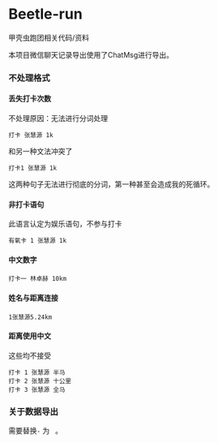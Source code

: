 # Beetle-run
甲壳虫跑团相关代码/资料

本项目微信聊天记录导出使用了ChatMsg进行导出。


### 不处理格式
#### 丢失打卡次数
不处理原因：无法进行分词处理
```
打卡 张慧源 1k
```
和另一种文法冲突了
```
打卡1 张慧源 1k
```
这两种句子无法进行彻底的分词，第一种甚至会造成我的死循环。

#### 非打卡语句
此语言认定为娱乐语句，不参与打卡
```
有氧卡 1 张慧源 1k
```

#### 中文数字
```
打卡一 林卓赫 10km
```

#### 姓名与距离连接
```
1张慧源5.24km
```
#### 距离使用中文
这些均不接受
```
打卡 1 张慧源 半马
打卡 2 张慧源 十公里
打卡 3 张慧源 全马
```

### 关于数据导出
需要替换`-` 为 ` `。

